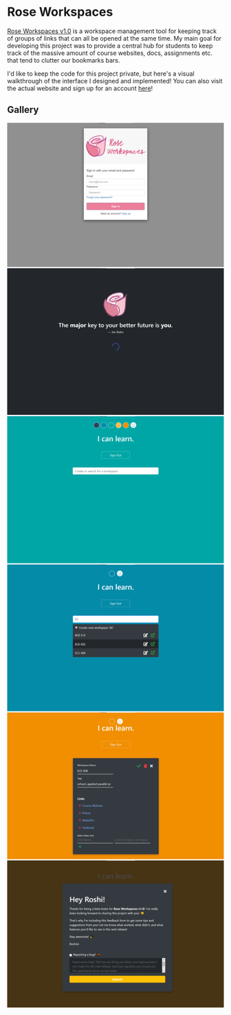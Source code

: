 # Rose Workspaces
[Rose Workspaces v1.0](https://roseworkspaces.roshini.dev) is a workspace management tool for keeping track of groups of links that can all be opened at the same time. My main goal for developing this project was to provide a central hub for students to keep track of the massive amount of course websites, docs, assignments etc. that tend to clutter our bookmarks bars.

I'd like to keep the code for this project private, but here's a visual walkthrough of the interface I designed and implemented! You can also visit the actual website and sign up for an account [here](https://roseworkspaces.roshini.dev)!

## Gallery
![Login Page](/images/login.png)
![Quote Page](/images/quote.png)
![Home Page](/images/home.png)
![Search Bar](/images/search.png)
![Edit Workspace](/images/edit.png)
![Feedback Popup](images/feedback.png)
